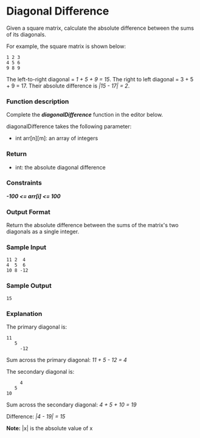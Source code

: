 # Diagonal Difference

Given a square matrix, calculate the absolute difference between the sums of its diagonals.

For example, the square matrix  is shown below:

```
1 2 3
4 5 6
9 8 9  
```

The left-to-right diagonal = *1 + 5 + 9 = 15*. The right to left diagonal = 3 + 5 + 9 = 17. Their absolute difference is *|15 - 17| = 2*.

### Function description

Complete the ***diagonalDifference*** function in the editor below.

diagonalDifference takes the following parameter:

* int arr[n][m]: an array of integers

### Return

* int: the absolute diagonal difference

### Constraints

***-100 <= arr[i] <= 100***

### Output Format

Return the absolute difference between the sums of the matrix's two diagonals as a single integer.

### Sample Input

```
11 2  4
4  5  6
10 8 -12
```

### Sample Output
```
15
```

### Explanation

The primary diagonal is:
```
11
   5
     -12
```
Sum across the primary diagonal: *11 + 5 - 12 = 4*

The secondary diagonal is:
```
     4
   5
10
```
Sum across the secondary diagonal: *4 + 5 + 10 = 19*

Difference: *|4 - 19| = 15*

**Note:** |x| is the absolute value of x

